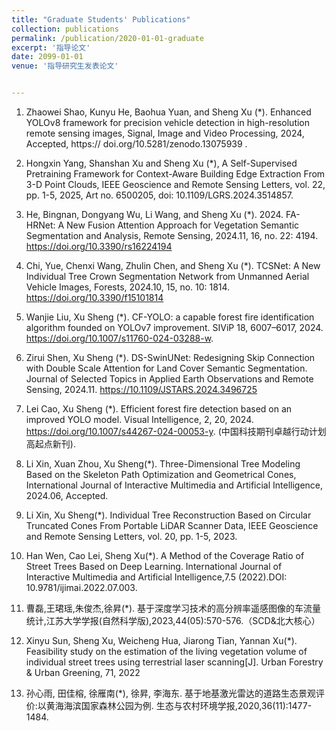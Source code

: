 ```yaml
---
title: "Graduate Students' Publications"
collection: publications
permalink: /publication/2020-01-01-graduate
excerpt: '指导论文'
date: 2099-01-01
venue: '指导研究生发表论文'


---
```

1. Zhaowei Shao, Kunyu He, Baohua Yuan, and Sheng Xu (*). Enhanced YOLOv8 framework for precision vehicle detection in high-resolution remote sensing images, Signal, Image and Video Processing, 2024, Accepted, https:// doi.org/10.5281/zenodo.13075939 .

1. Hongxin Yang, Shanshan Xu and Sheng Xu (*), A Self-Supervised Pretraining Framework for Context-Aware Building Edge Extraction From 3-D Point Clouds, IEEE Geoscience and Remote Sensing Letters, vol. 22, pp. 1-5, 2025, Art no. 6500205, doi: 10.1109/LGRS.2024.3514857. 

1. He, Bingnan, Dongyang Wu, Li Wang, and Sheng Xu (*). 2024. FA-HRNet: A New Fusion Attention Approach for Vegetation Semantic Segmentation and Analysis, Remote Sensing, 2024.11, 16, no. 22: 4194. https://doi.org/10.3390/rs16224194

1. Chi, Yue, Chenxi Wang, Zhulin Chen, and Sheng Xu (*). TCSNet: A New Individual Tree Crown Segmentation Network from Unmanned Aerial Vehicle Images, Forests, 2024.10, 15, no. 10: 1814. https://doi.org/10.3390/f15101814

1. Wanjie Liu, Xu Sheng (*). CF-YOLO: a capable forest fire identification algorithm founded on YOLOv7 improvement. SIViP 18, 6007–6017, 2024. https://doi.org/10.1007/s11760-024-03288-w.

1. Zirui Shen, Xu Sheng (*). DS-SwinUNet: Redesigning Skip Connection with Double Scale Attention for Land Cover Semantic Segmentation. Journal of Selected Topics in Applied Earth Observations and Remote Sensing, 2024.11. https://10.1109/JSTARS.2024.3496725

1. Lei Cao, Xu Sheng (*). Efficient forest fire detection based on an improved YOLO model. Visual Intelligence, 2, 20, 2024. https://doi.org/10.1007/s44267-024-00053-y. (中国科技期刊卓越行动计划高起点新刊). 

1. Li Xin, Xuan Zhou, Xu Sheng(*). Three-Dimensional Tree Modeling Based on the Skeleton Path Optimization and Geometrical Cones, International Journal of Interactive Multimedia and Artificial Intelligence, 2024.06, Accepted. 

1. Li Xin, Xu Sheng(*). Individual Tree Reconstruction Based on Circular Truncated Cones From Portable LiDAR Scanner Data, IEEE Geoscience and Remote Sensing Letters, vol. 20, pp. 1-5, 2023.  

1. Han Wen, Cao Lei, Sheng Xu(*). A Method of the Coverage Ratio of Street Trees Based on Deep Learning. International Journal of Interactive Multimedia and Artificial Intelligence,7.5 (2022).DOI: 10.9781/ijimai.2022.07.003. 

1. 曹磊,王珺瑶,朱俊杰,徐昇(*). 基于深度学习技术的高分辨率遥感图像的车流量统计,江苏大学学报(自然科学版),2023,44(05):570-576.（SCD&北大核心）

1. Xinyu Sun, Sheng Xu, Weicheng Hua, Jiarong Tian, Yannan Xu(*). Feasibility study on the estimation of the living vegetation volume of individual street trees using terrestrial laser scanning[J]. Urban Forestry & Urban Greening, 71, 2022

1. 孙心雨, 田佳榕, 徐雁南(*), 徐昇, 李海东. 基于地基激光雷达的道路生态景观评价:以黄海海滨国家森林公园为例. 生态与农村环境学报,2020,36(11):1477-1484.





